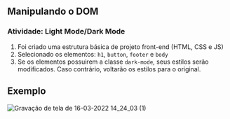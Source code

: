 ## Manipulando o DOM

### Atividade: Light Mode/Dark Mode

1. Foi criado uma estrutura básica de projeto front-end (HTML, CSS e JS)
2. Selecionado os elementos: `h1`, `button`, `footer` e `body`
3. Se os elementos possuirem a classe `dark-mode`, seus estilos serão modificados. Caso contrário, voltarão os estilos para o original.

## Exemplo

![Gravação de tela de 16-03-2022 14_24_03 (1)](https://user-images.githubusercontent.com/95874624/158654231-63573519-2fb3-4878-9678-a3747ed88973.gif)
